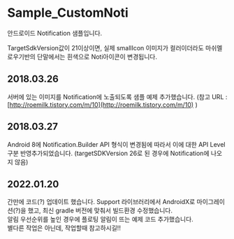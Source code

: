 # Sample_CustomNoti #
안드로이드 Notification 샘플입니다. 

TargetSdkVersion값이 21이상이면, 실제 smallIcon 이미지가 컬러이더라도 마쉬멜로우기반의 단말에서는 흰색으로 Noti아이콘이 변경됩니다. 

## 2018.03.26 ##
서버에 있는 이미지를 Notification에 노출되도록 샘플 예제 추가했습니다. 
(참고 URL : [http://roemilk.tistory.com/m/10](http://roemilk.tistory.com/m/10) )

## 2018.03.27 ##
Android 8에 Notification.Builder API 형식이 변경됨에 따라서 이에 대한 API Level 구분 반영추가되었습니다.
(targetSDKVersion 26로 된 경우에 Notification에 나오지 않음)

## 2022.01.20 ##
간만에 코드(?) 업데이트 했습니다.
Support 라이브러리에서 AndroidX로 마이그레이션(?)을 했고, 최신 gradle 버전에 맞춰서 빌드환경 수정했습니다.    
알림 우선순위를 높인 경우에 플로팅 알림이 뜨는 예제 코드 추가했습니다.   
별다른 작업은 아닌데, 작업할때 참고하시길!!  
